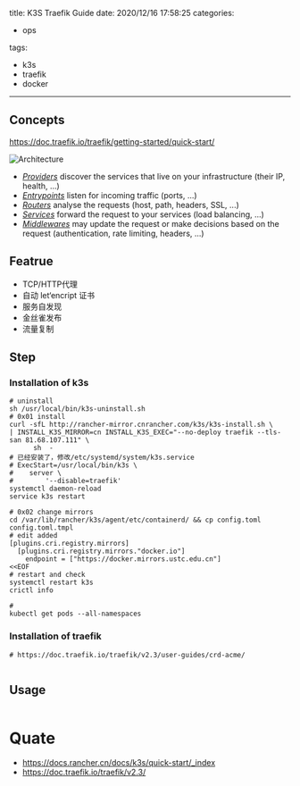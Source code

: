 title: K3S Traefik Guide
date: 2020/12/16 17:58:25
categories:

 - ops

tags:

 - k3s 
 - traefik
 - docker

---

## Concepts

https://doc.traefik.io/traefik/getting-started/quick-start/

![Architecture](https://doc.traefik.io/traefik/assets/img/architecture-overview.png)

* [*Providers*](https://doc.traefik.io/traefik/providers/overview/) discover the services that live on your infrastructure (their IP, health, ...)
* [*Entrypoints*](https://doc.traefik.io/traefik/routing/entrypoints/) listen for incoming traffic (ports, ...)
* [*Routers*](https://doc.traefik.io/traefik/routing/routers/) analyse the requests (host, path, headers, SSL, ...)
* [*Services*](https://doc.traefik.io/traefik/routing/services/) forward the request to your services (load balancing, ...)
* [*Middlewares*](https://doc.traefik.io/traefik/middlewares/overview/) may update the request or make decisions based on the request (authentication, rate limiting, headers, ...)

## Featrue

* TCP/HTTP代理
* 自动 let‘encript 证书
* 服务自发现
* 金丝雀发布
* 流量复制

## Step

### Installation of k3s

```shell
# uninstall
sh /usr/local/bin/k3s-uninstall.sh
# 0x01 install 
curl -sfL http://rancher-mirror.cnrancher.com/k3s/k3s-install.sh \ 				          			| INSTALL_K3S_MIRROR=cn INSTALL_K3S_EXEC="--no-deploy traefik --tls-san 81.68.107.111" \
      sh  -
# 已经安装了，修改/etc/systemd/system/k3s.service
# ExecStart=/usr/local/bin/k3s \
#    server \
#        '--disable=traefik' 
systemctl daemon-reload
service k3s restart

# 0x02 change mirrors
cd /var/lib/rancher/k3s/agent/etc/containerd/ && cp config.toml config.toml.tmpl
# edit added
[plugins.cri.registry.mirrors]
  [plugins.cri.registry.mirrors."docker.io"]
    endpoint = ["https://docker.mirrors.ustc.edu.cn"]
<<EOF
# restart and check
systemctl restart k3s
crictl info

#
kubectl get pods --all-namespaces

```

### Installation of traefik

```shell
# https://doc.traefik.io/traefik/v2.3/user-guides/crd-acme/


```

## Usage

```

```



# Quate

* https://docs.rancher.cn/docs/k3s/quick-start/_index
* https://doc.traefik.io/traefik/v2.3/